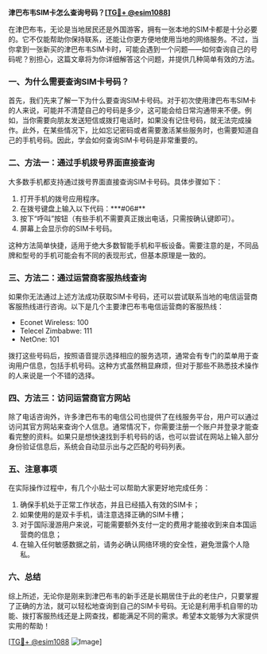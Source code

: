 **津巴布韦SIM卡怎么查询号码？[[TG💪+ @esim1088](https://t.me/s/esim1088)]**

在津巴布韦，无论是当地居民还是外国游客，拥有一张本地的SIM卡都是十分必要的。它不仅能帮助你保持联系，还能让你更方便地使用当地的网络服务。不过，当你拿到一张新买的津巴布韦SIM卡时，可能会遇到一个问题——如何查询自己的号码呢？别担心，这篇文章将为你详细解答这个问题，并提供几种简单有效的方法。

### 一、为什么需要查询SIM卡号码？

首先，我们先来了解一下为什么要查询SIM卡号码。对于初次使用津巴布韦SIM卡的人来说，可能并不清楚自己的号码是多少，这可能会给日常沟通带来不便。例如，当你需要向朋友发送短信或拨打电话时，如果没有记住号码，就无法完成操作。此外，在某些情况下，比如忘记密码或者需要激活某些服务时，也需要知道自己的手机号码。因此，学会如何查询SIM卡号码是非常重要的。

### 二、方法一：通过手机拨号界面直接查询

大多数手机都支持通过拨号界面直接查询SIM卡号码。具体步骤如下：

1. 打开手机的拨号应用程序。
2. 在拨号键盘上输入以下代码：**\*#06#\**
3. 按下“呼叫”按钮（有些手机不需要真正拨出电话，只需按确认键即可）。
4. 屏幕上会显示你的SIM卡号码。

这种方法简单快捷，适用于绝大多数智能手机和平板设备。需要注意的是，不同品牌和型号的手机可能会有不同的表现形式，但基本原理是一致的。

### 三、方法二：通过运营商客服热线查询

如果你无法通过上述方法成功获取SIM卡号码，还可以尝试联系当地的电信运营商客服热线进行咨询。以下是几个主要津巴布韦电信运营商的客服热线：

- Econet Wireless: 100
- Telecel Zimbabwe: 111
- NetOne: 101

拨打这些号码后，按照语音提示选择相应的服务选项，通常会有专门的菜单用于查询用户信息，包括手机号码。这种方式虽然稍显麻烦，但对于那些不熟悉技术操作的人来说是一个不错的选择。

### 四、方法三：访问运营商官方网站

除了电话咨询外，许多津巴布韦的电信公司也提供了在线服务平台，用户可以通过访问其官方网站来查询个人信息。通常情况下，你需要注册一个账户并登录才能查看完整的资料。如果只是想快速找到手机号码的话，也可以尝试在网站上输入部分身份验证信息后，系统会自动显示出与之匹配的号码列表。

### 五、注意事项

在实际操作过程中，有几个小贴士可以帮助大家更好地完成任务：

1. 确保手机处于正常工作状态，并且已经插入有效的SIM卡；
2. 如果使用的是双卡手机，请注意选择正确的SIM卡槽；
3. 对于国际漫游用户来说，可能需要额外支付一定的费用才能接收到来自本国运营商的信息；
4. 在输入任何敏感数据之前，请务必确认网络环境的安全性，避免泄露个人隐私。

### 六、总结

综上所述，无论你是刚来到津巴布韦的新手还是长期居住于此的老住户，只要掌握了正确的方法，就可以轻松地查询到自己的SIM卡号码。无论是利用手机自带的功能、拨打客服热线还是上网查找，都能满足不同的需求。希望本文能够为大家提供实用的帮助！

[[TG💪+ @esim1088](https://t.me/s/esim1088) ![Image](https://i.postimg.cc/4NQfJmqS/Snipaste-2025-05-13-00-14-12.png)]